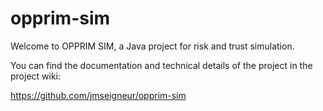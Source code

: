 opprim-sim
=========

Welcome to OPPRIM SIM, a Java project for risk and trust simulation.

You can find the documentation and technical details of the project in the project wiki:

https://github.com/jmseigneur/opprim-sim
